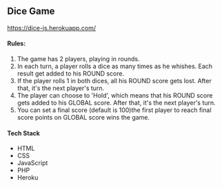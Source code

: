 ## Dice Game 

https://dice-js.herokuapp.com/


#### Rules:

1. The game has 2 players, playing in rounds.
2. In each turn, a player rolls a dice as many times as he whishes. Each result get added to his ROUND score.
3. If the player rolls 1 in both dices, all his ROUND score gets lost. After that, it's the next player's turn.
4. The player can choose to 'Hold', which means that his ROUND score gets added to his GLOBAL score. After that, it's the next player's turn.
5. You can set a final score (default is 100)the first player to reach final score points on GLOBAL score wins the game.


#### Tech Stack 

* HTML
* CSS
* JavaScript
* PHP
* Heroku
